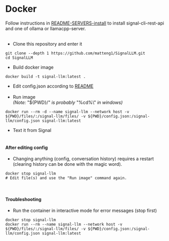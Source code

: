 # Docker
Follow instructions in [README-SERVERS-install](README-SERVERS-install.md) to install signal-cli-rest-api and one of ollama or llamacpp-server. <br><br>

* Clone this repository and enter it
```shell
git clone --depth 1 https://github.com/matteng1/SignalLLM.git
cd SignalLLM
```
* Build docker image
```shell
docker build -t signal-llm:latest .
```
* Edit config.json according to [README](README.md) <br><br>
* Run image<br>
  *(Note:* "${PWD}/" *is probably* "%cd%\\" *in windows)*
```shell
docker run --rm -d --name signal-llm --network host -v ${PWD}/files/:/signal-llm/files/ -v ${PWD}/config.json:/signal-llm/config.json signal-llm:latest
```
* Text it from Signal <br><br>
#### After editing config
* Changing anything (config, conversation history) requires a restart (clearing history can be done with the magic word).
```shell
docker stop signal-llm
# Edit file(s) and use the "Run image" command again.
```
<br>

#### Troubleshooting
* Run the container in interactive mode for error messages (stop first)
```shell
docker stop signal-llm
docker run --rm --name signal-llm --network host -v ${PWD}/files/:/signal-llm/files/ -v ${PWD}/config.json:/signal-llm/config.json signal-llm:latest
```
